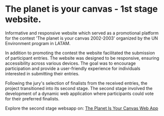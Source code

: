 # The planet is your canvas - 1st stage website. 

Informative and responsive website which served as a promotional platform for the contest 'The planet is your canvas 2002-2003' organized by the UN Environment program in LATAM. 

In addition to promoting the contest the website facilitated the submission of participant entries. The website was designed to be responsive, ensuring accessibility across various devices. The goal was to encourage participation and provide a user-friendly experience for individuals interested in submitting their entries.

Following the jury's selection of finalists from the received entries, the project transitioned into its second stage. The second stage involved the development of a dynamic web application where participants could vote for their preferred finalists.

Explore the second stage websapp on: [The Planet Is Your Canvas Web App](https://github.com/alejandra-rojas/ThePlanetIsYourCanvas)
